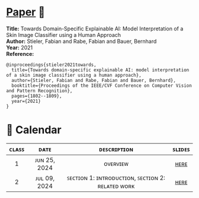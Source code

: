 # [Paper](https://drive.google.com/file/d/1eIdSXnHjDQwgVPWEDzKjkcZ2pJuGydm7/view) 👑
**Title:** Towards Domain-Specific Explainable AI: Model Interpretation of a Skin Image Classifier using a Human Approach  
**Author:** Stieler, Fabian and Rabe, Fabian and Bauer, Bernhard  
**Year:** 2021  
**Reference:**
```
@inproceedings{stieler2021towards,
  title={Towards domain-specific explainable AI: model interpretation of a skin image classifier using a human approach},
  author={Stieler, Fabian and Rabe, Fabian and Bauer, Bernhard},
  booktitle={Proceedings of the IEEE/CVF Conference on Computer Vision and Pattern Recognition},
  pages={1802--1809},
  year={2021}
}
```



# 📅 Calendar
|  ᴄʟᴀꜱꜱ  |     ᴅᴀᴛᴇ      |               ᴅᴇꜱᴄʀɪᴘᴛɪᴏɴ                          |   ꜱʟɪᴅᴇꜱ    |
|:-------:|:-------------:|:-----------------------------------------------:  |:---------:|
|    1    | ᴊᴜɴ 25, 2024  |  ᴏᴠᴇʀᴠɪᴇᴡ                                         |[ʜᴇʀᴇ](https://github.com/nattntn/DPDM2024/blob/main/Research%20Project/Slide/Update_25_06_67.pdf) |
|    2    | ᴊᴜʟ 09, 2024  | ꜱᴇᴄᴛɪᴏɴ 1: ɪɴᴛʀᴏᴅᴜᴄᴛɪᴏɴ,  ꜱᴇᴄᴛɪᴏɴ 2: ʀᴇʟᴀᴛᴇᴅ ᴡᴏʀᴋ  | [ʜᴇʀᴇ]()    |
